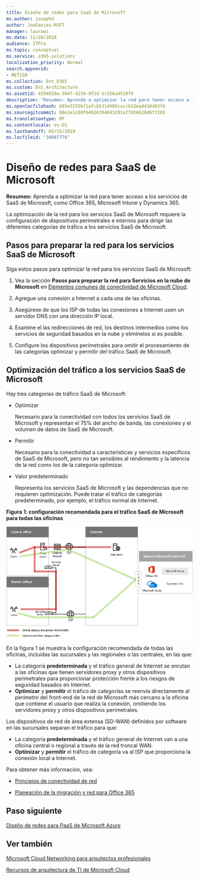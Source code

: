 ```yaml
---
title: Diseño de redes para SaaS de Microsoft
ms.author: josephd
author: JoeDavies-MSFT
manager: laurawi
ms.date: 11/28/2018
audience: ITPro
ms.topic: conceptual
ms.service: o365-solutions
localization_priority: Normal
search.appverid:
- MET150
ms.collection: Ent_O365
ms.custom: Ent_Architecture
ms.assetid: 4194020a-3847-4259-9f2d-5c556a4510f9
description: 'Resumen: Aprenda a optimizar la red para tener acceso a los servicios de SaaS de Microsoft, como Office 365, Microsoft Intune y Dynamics 365.'
ms.openlocfilehash: 695e3255bf1afcb5314985caccb15ead410d93f6
ms.sourcegitcommit: 08e1e1c09f64926394043291a77856620d6f72b5
ms.translationtype: MT
ms.contentlocale: es-ES
ms.lasthandoff: 05/15/2019
ms.locfileid: "34067776"
---
```

# <a name="designing-networking-for-microsoft-saas"></a>Diseño de redes para SaaS de Microsoft

 **Resumen:** Aprenda a optimizar la red para tener acceso a los servicios de SaaS de Microsoft, como Office 365, Microsoft Intune y Dynamics 365.
  
La optimización de la red para los servicios SaaS de Microsoft requiere la configuración de dispositivos perimetrales e internos para dirigir las diferentes categorías de tráfico a los servicios SaaS de Microsoft.
  
## <a name="steps-to-prepare-your-network-for-microsoft-saas-services"></a>Pasos para preparar la red para los servicios SaaS de Microsoft

Siga estos pasos para optimizar la red para los servicios SaaS de Microsoft:
  
1. Vea la sección **Pasos para preparar la red para Servicios en la nube de Microsoft** en [Elementos comunes de conectividad de Microsoft Cloud](common-elements-of-microsoft-cloud-connectivity.md).
    
2. Agregue una conexión a Internet a cada una de las oficinas.
    
3. Asegúrese de que los ISP de todas las conexiones a Internet usen un servidor DNS con una dirección IP local.
    
4. Examine el las redirecciones de red, los destinos intermedios como los servicios de seguridad basados en la nube y elimínelos si es posible.
    
5. Configure los dispositivos perimetrales para omitir el procesamiento de las categorías optimizar y permitir del tráfico SaaS de Microsoft.

## <a name="optimizing-traffic-to-microsofts-saas-services"></a>Optimización del tráfico a los servicios SaaS de Microsoft    

Hay tres categorías de tráfico SaaS de Microsoft:

- Optimizar

  Necesario para la conectividad con todos los servicios SaaS de Microsoft y representan el 75% del ancho de banda, las conexiones y el volumen de datos de SaaS de Microsoft.

- Permitir

  Necesario para la conectividad a características y servicios específicos de SaaS de Microsoft, pero no tan sensibles al rendimiento y la latencia de la red como los de la categoría optimizar.

- Valor predeterminado

  Representa los servicios SaaS de Microsoft y las dependencias que no requieren optimización. Puede tratar el tráfico de categorías predeterminado, por ejemplo, el tráfico normal de Internet.


**Figura 1: configuración recomendada para el tráfico SaaS de Microsoft para todas las oficinas**

![Figura 1: configuración recomendada para el tráfico SaaS de Microsoft para todas las oficinas](media/Network-Poster/SaaS1.png)

En la figura 1 se muestra la configuración recomendada de todas las oficinas, incluidas las sucursales y las regionales o las centrales, en las que:

- La categoría **predeterminada** y el tráfico general de Internet se enrutan a las oficinas que tienen servidores proxy y otros dispositivos perimetrales para proporcionar protección frente a los riesgos de seguridad basados en Internet.
- **Optimizar** y **permitir** el tráfico de categorías se reenvía directamente al perímetro del front-end de la red de Microsoft más cercano a la oficina que contiene el usuario que realiza la conexión, omitiendo los servidores proxy y otros dispositivos perimetrales.

Los dispositivos de red de área extensa (SD-WAN) definidos por software en las sucursales separan el tráfico para que: 

- La categoría **predeterminada** y el tráfico general de Internet van a una oficina central o regional a través de la red troncal WAN. 
- **Optimizar** y **permitir** el tráfico de categoría va al ISP que proporciona la conexión local a Internet.
  
Para obtener más información, vea:
  
- [Principios de conectividad de red](https://aka.ms/expressrouteoffice365)

- [Planeación de la migración y red para Office 365](https://aka.ms/tune)
    
## <a name="next-step"></a>Paso siguiente

[Diseño de redes para PaaS de Microsoft Azure](designing-networking-for-microsoft-azure-paas.md)
    
## <a name="see-also"></a>Ver también

[Microsoft Cloud Networking para arquitectos profesionales](microsoft-cloud-networking-for-enterprise-architects.md)
  
[Recursos de arquitectura de TI de Microsoft Cloud](microsoft-cloud-it-architecture-resources.md)


